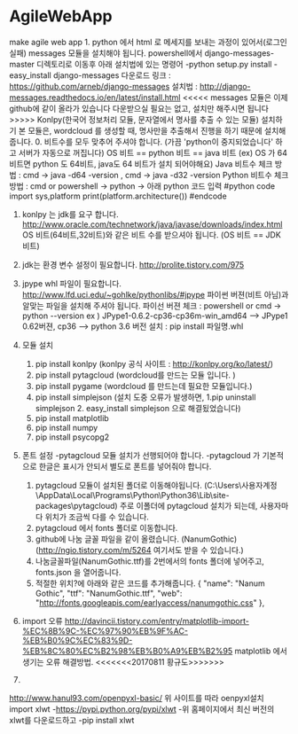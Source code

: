 # AgileWebApp
make agile web app
1.
python 에서 html 로 메세지를 보내는 과정이 있어서(로그인 실패) messages 모듈을 설치해야 됩니다.
powershell에서 django-messages-master 디렉토리로 이동후 아래 설치법에 있는 명령어
-python setup.py install
-easy_install django-messages
다운로드 링크 :
https://github.com/arneb/django-messages
설치법 : 
http://django-messages.readthedocs.io/en/latest/install.html
<<<<< messages 모듈은 이제 github에 같이 올라가 있습니다 다운받으실 필요는 없고, 설치만 해주시면 됩니다>>>>>
Konlpy(한국어 정보처리 모듈, 문자열에서 명사를 추출 수 있는 모듈) 설치하기 
본 모듈은, wordcloud 를 생성할 때, 명사만을 추출해서 진행을 하기 때문에 설치해줍니다.
0. 비트수를 모두 맞추어 주셔야 합니다. (가끔 'python이 중지되었습니다' 하고 서버가 자동으로 꺼집니다)
OS 비트 == python 비트 == java 비트 (ex) OS 가 64비트면 python 도 64비트, java도 64 비트가 설치 되어야해요)
Java 비트수 체크 방법 : cmd -> java -d64 -version , cmd -> java -d32 -version 
Python 비트수 체크 방법 : cmd or powershell -> python -> 아래 python 코드 입력
#python code
import sys,platform
print(platform.architecture())
#endcode
1. konlpy 는 jdk를 요구 합니다.
http://www.oracle.com/technetwork/java/javase/downloads/index.html
OS 비트(64비트,32비트)와 같은 비트 수를 받으셔야 됩니다. (OS 비트 == JDK 비트)
2. jdk는 환경 변수 설정이 필요합니다. 
http://prolite.tistory.com/975
3. jpype whl 파일이 필요합니다.
http://www.lfd.uci.edu/~gohlke/pythonlibs/#jpype 
파이썬 버젼(비트 아님)과 알맞는 파일을 설치해 주셔야 됩니다. 
파이선 버젼 체크 : powershell or cmd -> python --version 
ex ) JPype1-0.6.2-cp36-cp36m-win_amd64 --> JPype1 0.62버젼, cp36 --> python 3.6 버전
설치 : pip install 파일명.whl
4. 모듈 설치
    1. pip install konlpy   (konlpy 공식 사이트 : http://konlpy.org/ko/latest/)
    2. pip install pytagcloud (wordcloud를 만드는 모듈 입니다. )
    3. pip install pygame (wordcloud 를 만드는데 필요한 모듈입니다.)
    4. pip install simplejson (설치 도중 오류가 발생하면, 1.pip uninstall simplejson 2. easy_install simplejson 으로 해결됬었습니다)
    5. pip install matplotlib
    6. pip install numpy
    7. pip install psycopg2
5. 폰트 설정
    -pytagcloud 모듈 설치가 선행되어야 합니다. 
    -pytagcloud 가 기본적으로 한글은 표시가 안되서 별도로 폰트를 넣어줘야 합니다.
    1. pytagcloud 모듈이 설치된 폴더로 이동해야됩니다.
     (C:\Users\사용자계정\AppData\Local\Programs\Python\Python36\Lib\site-packages\pytagcloud)
     주로 이폴더에 pytagcloud 설치가 되는데, 사용자마다 위치가 조금씩 다를 수 있습니다.
    2. pytagcloud 에서 fonts 폴더로 이동합니다. 
    3. github에 나눔 글꼴 파일을 같이 올렸습니다. (NanumGothic)
     (http://ngio.tistory.com/m/5264 여기서도 받을 수 있습니다.)
    4. 나눔글꼴파일(NanumGothic.ttf)를 2번에서의 fonts 폴더에 넣어주고, fonts.json 을 열어줍니다.
    5. 적절한 위치?에 아래와 같은 코드를 추가해줍니다.
    {
    "name": "Nanum Gothic",
    "ttf": "NanumGothic.ttf",
    "web": "http://fonts.googleapis.com/earlyaccess/nanumgothic.css"
  	},

6. import 오류 
 http://davincii.tistory.com/entry/matplotlib-import-%EC%8B%9C-%EC%97%90%EB%9F%AC-%EB%B0%9C%EC%83%9D-%EB%8C%80%EC%B2%98%EB%B0%A9%EB%B2%95
 matplotlib 에서 생기는 오류 해결방법.
<<<<<<<20170811 황규도>>>>>>>
7. 
http://www.hanul93.com/openpyxl-basic/
위 사이트를 따라 oenpyxl설치
import xlwt
-https://pypi.python.org/pypi/xlwt 
-위 홈페이지에서 최신 버전의 xlwt를 다운로드하고
-pip install xlwt
